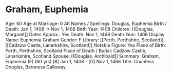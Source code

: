 # Graham, Euphemia

Age: 60
Age at Marriage: 0
Alt Names / Spellings: Douglas, Euphemia
Birth / Death: Jan 1, 1408 → Nov 1, 1468
Birth Year: 1408
Children: [[Douglas, Margaret]]
Dates Approx.: Yes
Death: Nov 1, 1468
Death Year: 1468
Display Name: Euphemia Graham
Gender: F
Library: [[Perth, Perthshire, Scotland]], [[Cadzow Castle, Lanarkshire, Scotland]]
Notable Figure: Yes
Place of Birth: Perth, Perthshire, Scotland
Place of Death / Burial: Cadzow Castle, Lanarkshire, Scotland
Spouse: [[Douglas, Archibald]]
Summary: Graham, Euphemia (F) (60 yrs)
[B] Jan 1, 1408 - [D] Nov 1, 1468
Title: Countess Douglas, Baroness Galloway